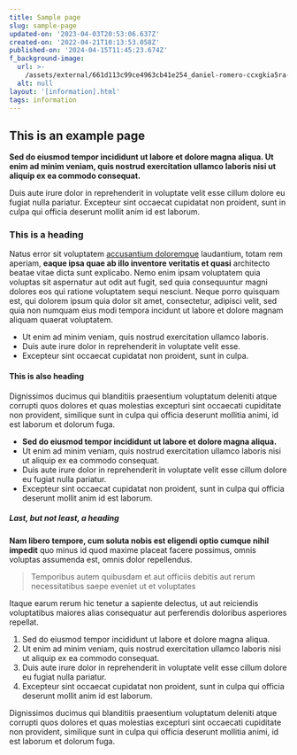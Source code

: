 ```yaml
---
title: Sample page
slug: sample-page
updated-on: '2023-04-03T20:53:06.637Z'
created-on: '2022-04-21T10:13:53.058Z'
published-on: '2024-04-15T11:45:23.674Z'
f_background-image:
  url: >-
    /assets/external/661d113c99ce4963cb41e254_daniel-romero-ccxgkia5ra-unsplash.jpg
  alt: null
layout: '[information].html'
tags: information
---
```


This is an example page
-----------------------

**Sed do eiusmod tempor incididunt ut labore et dolore magna aliqua. Ut enim ad minim veniam, quis nostrud exercitation ullamco laboris nisi ut aliquip ex ea commodo consequat.**

Duis aute irure dolor in reprehenderit in voluptate velit esse cillum dolore eu fugiat nulla pariatur. Excepteur sint occaecat cupidatat non proident, sunt in culpa qui officia deserunt mollit anim id est laborum.

### This is a heading

Natus error sit voluptatem [accusantium doloremque](/) laudantium, totam rem aperiam, **eaque ipsa quae ab illo inventore veritatis et quasi** architecto beatae vitae dicta sunt explicabo. Nemo enim ipsam voluptatem quia voluptas sit aspernatur aut odit aut fugit, sed quia consequuntur magni dolores eos qui ratione voluptatem sequi nesciunt. Neque porro quisquam est, qui dolorem ipsum quia dolor sit amet, consectetur, adipisci velit, sed quia non numquam eius modi tempora incidunt ut labore et dolore magnam aliquam quaerat voluptatem.

*   Ut enim ad minim veniam, quis nostrud exercitation ullamco laboris.
*   Duis aute irure dolor in reprehenderit in voluptate velit esse.
*   Excepteur sint occaecat cupidatat non proident, sunt in culpa.

#### This is also heading

Dignissimos ducimus qui blanditiis praesentium voluptatum deleniti atque corrupti quos dolores et quas molestias excepturi sint occaecati cupiditate non provident, similique sunt in culpa qui officia deserunt mollitia animi, id est laborum et dolorum fuga.

*   **Sed do eiusmod tempor incididunt ut labore et dolore magna aliqua.**‍
*   Ut enim ad minim veniam, quis nostrud exercitation ullamco laboris nisi ut aliquip ex ea commodo consequat.
*   Duis aute irure dolor in reprehenderit in voluptate velit esse cillum dolore eu fugiat nulla pariatur.
*   Excepteur sint occaecat cupidatat non proident, sunt in culpa qui officia deserunt mollit anim id est laborum.

##### Last, but not least, a heading

**Nam libero tempore, cum soluta nobis est eligendi optio cumque nihil impedit** quo minus id quod maxime placeat facere possimus, omnis voluptas assumenda est, omnis dolor repellendus.

> Temporibus autem quibusdam et aut officiis debitis aut rerum necessitatibus saepe eveniet ut et voluptates

Itaque earum rerum hic tenetur a sapiente delectus, ut aut reiciendis voluptatibus maiores alias consequatur aut perferendis doloribus asperiores repellat.

1.  Sed do eiusmod tempor incididunt ut labore et dolore magna aliqua.
2.  Ut enim ad minim veniam, quis nostrud exercitation ullamco laboris nisi ut aliquip ex ea commodo consequat.
3.  Duis aute irure dolor in reprehenderit in voluptate velit esse cillum dolore eu fugiat nulla pariatur.
4.  Excepteur sint occaecat cupidatat non proident, sunt in culpa qui officia deserunt mollit anim id est laborum.

Dignissimos ducimus qui blanditiis praesentium voluptatum deleniti atque corrupti quos dolores et quas molestias excepturi sint occaecati cupiditate non provident, similique sunt in culpa qui officia deserunt mollitia animi, id est laborum et dolorum fuga.

